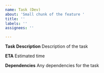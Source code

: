 ```yaml
---
name: Task (Dev)
about: 'Small chunk of the feature '
title: ''
labels: ''
assignees: ''

---
```


**Task Description**
Description of the task 

**ETA**
Estimated time

**Dependencies**
Any dependencies for the task

